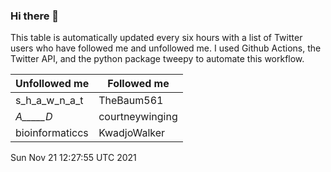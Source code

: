 ### Hi there 👋

This table is automatically updated every six hours with a list of Twitter users who have followed me and unfollowed me. I used Github Actions, the Twitter API, and the python package tweepy to automate this workflow.

| Unfollowed me |  Followed me |
| --- | --- |
|s_h_a_w_n_a_t|TheBaum561|
|_A_____D_|courtneywinging|
|bioinformaticcs|KwadjoWalker|
Sun Nov 21 12:27:55 UTC 2021

